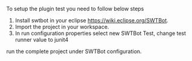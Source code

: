 To setup the plugin test you need to follow below steps

1. Install swtbot in your eclipse https://wiki.eclipse.org/SWTBot.
2. Import the project in your workspace.
3. In run configuration properties select new SWTBot Test, change test runner value to junit4

run the complete project under SWTBot configuration.

 
